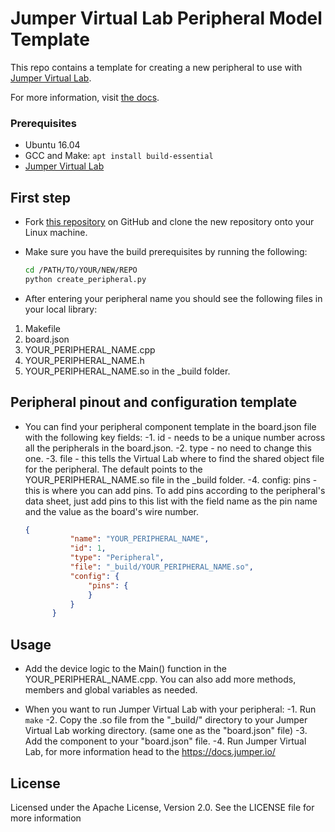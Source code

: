 # Jumper Virtual Lab Peripheral Model Template
This repo contains a template for creating a new peripheral to use with [Jumper Virtual Lab](https://vlab.jumper.io).

For more information, visit [the docs](https://docs.jumper.io).

### Prerequisites
- Ubuntu 16.04
- GCC and Make: `apt install build-essential`
- [Jumper Virtual Lab](https://docs.jumper.io)

## First step
- Fork [this repository](https://github.com/Jumperr-labs/peripheral-template) on GitHub and clone the new repository onto your Linux machine.
- Make sure you have the build prerequisites by running the following:
  
  ```bash
  cd /PATH/TO/YOUR/NEW/REPO
  python create_peripheral.py
  ```

- After entering your peripheral name you should see the following files in your local library:
1. Makefile
2. board.json
2. YOUR_PERIPHERAL_NAME.cpp
3. YOUR_PERIPHERAL_NAME.h
4. YOUR_PERIPHERAL_NAME.so in the _build folder.

## Peripheral pinout and configuration template
- You can find your peripheral component template in the board.json file with the following key fields:
-1. id - needs to be a unique number across all the peripherals in the board.json.
-2. type - no need to change this one.
-3. file - this tells the Virtual Lab where to find the shared object file for the peripheral. The default points to the YOUR_PERIPHERAL_NAME.so file in the _build folder.
-4. config: pins - this is where you can add pins. To add pins according to the peripheral's data sheet, just add pins to this list with the field name as the pin name and the value as the board's wire number.


  ```json
  {
			"name": "YOUR_PERIPHERAL_NAME",
			"id": 1,
			"type": "Peripheral",
			"file": "_build/YOUR_PERIPHERAL_NAME.so",
			"config": {
				"pins": {
				}
			}
		}
  ```

## Usage
- Add the device logic to the Main() function in the YOUR_PERIPHERAL_NAME.cpp. You can also add more methods, members and global variables as needed.

- When you want to run Jumper Virtual Lab with your peripheral:
-1. Run `make`
-2. Copy the .so file from the "_build/" directory to your Jumper Virtual Lab working directory. (same one as the "board.json" file) 
-3. Add the component to your "board.json" file.
-4. Run Jumper Virtual Lab, for more information head to the https://docs.jumper.io/ 


## License
Licensed under the Apache License, Version 2.0. See the LICENSE file for more information
